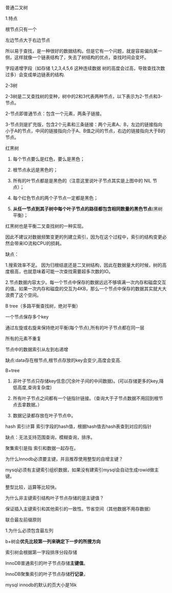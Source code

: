 普通二叉树

1.特点

根节点只有一个

左边节点大于右边节点

所以易于查找，是一种很好的数据结构。但是它有一个问题，就是容易偏向某一侧，这样就像一个链表结构了，失去了树结构的优点，查找时间会变坏。

字段递增字段（如存储 1,2,3,4,5,6 这种连续数据 树的高度会过高，导致查找次数过多）会变成单边链表的结构.



2-3树

2-3树是二叉查找树的变种，树中的2和3代表两种节点，以下表示为2-节点和3-节点。

2-节点即普通节点：包含一个元素，两条子链接。

3-节点则是扩充版，包含2个元素和三条链接：两个元素A、B，左边的链接指向小于A的节点，中间的链接指向介于A、B值之间的节点，右边的链接指向大于B的节点。



红黑树

1. 每个节点要么是红色，要么是黑色；

2. 根节点永远是黑色的；

3. 所有的叶节点都是是黑色的（注意这里说叶子节点其实是上图中的 NIL 节点）；

4. 每个红色节点的两个子节点一定都是黑色；

5. **从任一节点到其子树中每个叶子节点的路径都包含相同数量的黑色节点**\(黑树平衡\)；

红黑树也是平衡二叉查找树的一种实现。

因此不建议对数据频繁变更的列建立索引，因为在这个过程中，索引的结构变更必然会带来IO流和CPU的损耗。

缺点：

1.搜索效率不足。 因为归根结底还是二叉树结构，因此在数据量大的时候，树的高度极高，也就意味着可能一次查找需要超多次数的IO。

2.节点数据内容太少。每一个节点中保存的数据远远不够填满一次内存和磁盘交互的值。如果一次内存和磁盘的交互为4KB，那么一个节点中保存的数据其实就大大浪费了这个空间。





B tree（多路平衡查找树，绝对平衡）

一个节点保存多个key

通过左旋或右旋来保持绝对平衡\(每个节点\),所有的叶子节点都在同一层

所有的元素不重复

节点中的数据索引从左到右递增

缺点:data存在根节点,根节点存放的key会变少,高度会变高.



B+tree

1. 非叶子节点只存储key信息\(冗余叶子间的中间数据\)。\(可以存储更多的key,降低高度,查询复杂度\)

2. 所有叶子节点之间都有一个链指针链接。（查询大于子节点数据不用回到根节点去拿数据。）

3. 数据记录都存放在叶子节点中。





hash 索引计算 索引字段的hash值，根据hash值去hash表查到对应的指针

缺点：无法支持范围查询，模糊查询，排序。



聚集索引是指 索引和数据一起存在。

为什么Innodb必须要主键，并且推荐使用整型的自增主键？

mysql必须有主键索引组织数据，如果没有建索引mysql会自动生成rowid做主键。

整型比较，运算等比较快。

为什么非主键索引结构叶子节点存储的是主键值？

保证插入主键索引和其他索引的一致性。节省空间（其他数据不用存数据）



联合最左前缀原则

1.为什么必须包含最左列

b+树会**优先比较第一列来确定下一步的所搜方向**

索引树会根据第一字段排序分段存储

InnoDB普通索引的叶子节点存储**主键值**。

InnoDB聚集索引的叶子节点存储**行记录**，

mysql innodb的默认的页大小是16k

